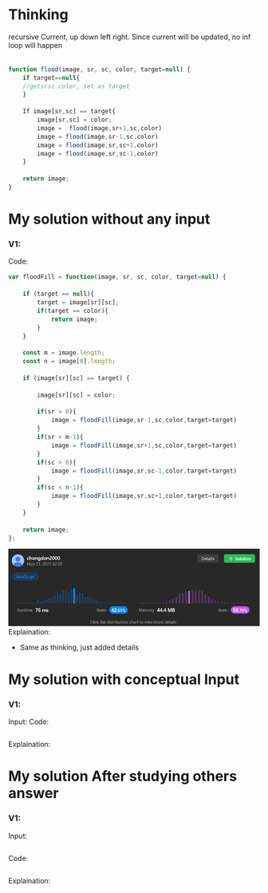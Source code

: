 # Thinking
recursive
Current, up down left right.
Since current will be updated, no inf loop will happen
~~~js

function flood(image, sr, sc, color, target=null) {
    if target==null{
    //getsrsc color, set as target
    }
    
    If image[sr,sc] == target{
        image[sr,sc] = color;
        image =  flood(image,sr+1,sc,color)
        image = flood(image,sr-1,sc,color)
        image = flood(image,sr,sc+1,color)
        image = flood(image,sr,sc-1,color)
    }

    return image;
}
~~~

# My solution without any input

### V1:
Code:
```js
var floodFill = function(image, sr, sc, color, target=null) {

    if (target == null){
        target = image[sr][sc];
        if(target == color){
            return image;
        }
    }

    const m = image.length;
    const n = image[0].length;
    
    if (image[sr][sc] == target) {

        image[sr][sc] = color;

        if(sr > 0){
            image = floodFill(image,sr-1,sc,color,target=target)
        }
        if(sr < m-1){
            image = floodFill(image,sr+1,sc,color,target=target)
        }
        if(sc > 0){
            image = floodFill(image,sr,sc-1,color,target=target)
        }
        if(sc < n-1){
            image = floodFill(image,sr,sc+1,color,target=target)
        }
    }

    return image;
};
```
![](../../z.Images/Pasted%20image%2020230521022904.png)
Explaination:
- Same as thinking, just added details
# My solution with conceptual Input

### V1: 
Input:
Code:
```js

```
Explaination:

# My solution After studying others answer

### V1: 
Input:
```js

```
Code:
```js

```
Explaination: